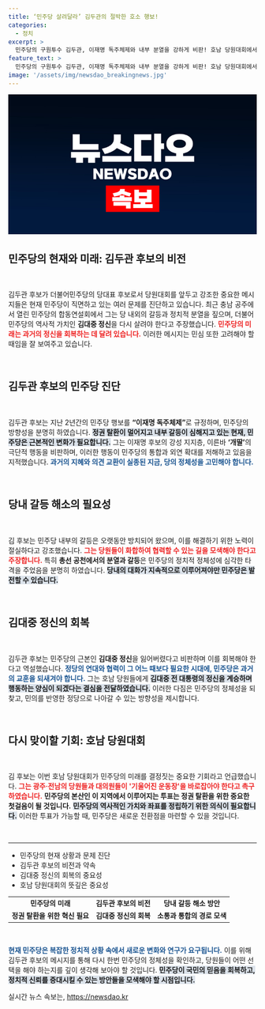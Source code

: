 ```yaml
---
title: ‘민주당 살려달라’ 김두관의 절박한 호소 행보!
categories:
  - 정치
excerpt: >
  민주당의 구원투수 김두관, 이재명 독주체제와 내부 분열을 강하게 비판! 호남 당원대회에서 김대중 정신을 되살려 달라며 지지를 호소하는 그의 열정은 과연 민주당의 미래를 바꿀 수 있을까?
feature_text: >
  민주당의 구원투수 김두관, 이재명 독주체제와 내부 분열을 강하게 비판! 호남 당원대회에서 김대중 정신을 되살려 달라며 지지를 호소하는 그의 열정은 과연 민주당의 미래를 바꿀 수 있을까?
image: '/assets/img/newsdao_breakingnews.jpg'
---
```


<p><img src="/assets/img/newsdao_breakingnews.jpg" alt="ranknews 속보" /></p>

<h2 data-ke-size="size26">민주당의 현재와 미래: 김두관 후보의 비전</h2>

<p data-ke-size="size16">&nbsp;</p>

<p>김두관 후보가 더불어민주당의 당대표 후보로서 당원대회를 앞두고 강조한 중요한 메시지들은 현재 민주당이 직면하고 있는 여러 문제를 진단하고 있습니다. 최근 충남 공주에서 열린 민주당의 합동연설회에서 그는 당 내외의 갈등과 정치적 분열을 짚으며, 더불어민주당의 역사적 가치인 <b>김대중 정신</b>을 다시 살려야 한다고 주장했습니다. <b><span style="color: #ee2323;">민주당의 미래는 과거의 정신을 회복하는 데 달려 있습니다.</span></b> 이러한 메시지는 민심 또한 고려해야 할 때임을 잘 보여주고 있습니다. </p>

<p data-ke-size="size16">&nbsp;</p>

<h2 data-ke-size="size26">김두관 후보의 민주당 진단</h2>

<p data-ke-size="size16">&nbsp;</p>

<p>김두관 후보는 지난 2년간의 민주당 행보를 <b>“이재명 독주체제”</b>로 규정하며, 민주당의 방향성을 분명히 하였습니다. <b><span style="background-color: #21538527;">정권 탈환이 멀어지고 내부 갈등이 심해지고 있는 현재, 민주당은 근본적인 변화가 필요합니다.</span></b>  그는 이재명 후보의 강성 지지층, 이른바 <b>‘개딸’</b>의 극단적 행동을 비판하며, 이러한 행동이 민주당의 통합과 외연 확대를 저해하고 있음을 지적했습니다. <b><span style="color: #1a5490;">과거의 지혜와 의견 교환이 실종된 지금, 당의 정체성을 고민해야 합니다.</span></b> </p>

<p data-ke-size="size16">&nbsp;</p>

<h2 data-ke-size="size26">당내 갈등 해소의 필요성</h2>

<p data-ke-size="size16">&nbsp;</p>

<p>김 후보는 민주당 내부의 갈등은 오랫동안 방치되어 왔으며, 이를 해결하기 위한 노력이 절실하다고 강조했습니다. <b><span style="color: #ee2323;">그는 당원들이 화합하여 협력할 수 있는 길을 모색해야 한다고 주장합니다.</span></b> 특히 <b>총선 공천에서의 분열과 갈등</b>은 민주당의 정치적 정체성에 심각한 타격을 주었음을 분명히 하였습니다. <b><span style="background-color: #21538527;">당내의 대화가 지속적으로 이루어져야만 민주당은 발전할 수 있습니다.</span></b> </p>

<p data-ke-size="size16">&nbsp;</p>

<h2 data-ke-size="size26">김대중 정신의 회복</h2>

<p data-ke-size="size16">&nbsp;</p>

<p>김두관 후보는 민주당의 근본인 <b>김대중 정신</b>을 잃어버렸다고 비판하며 이를 회복해야 한다고 역설했습니다. <b><span style="color: #1a5490;">정당의 연대와 협력이 그 어느 때보다 필요한 시대에, 민주당은 과거의 교훈을 되새겨야 합니다.</span></b> 그는 호남 당원들에게 <b><span style="background-color: #21538527;">김대중 전 대통령의 정신을 계승하며 행동하는 양심이 되겠다는 결심을 전달하였습니다.</span></b> 이러한 다짐은 민주당의 정체성을 되찾고, 민의를 반영한 정당으로 나아갈 수 있는 방향성을 제시합니다.</p>

<p data-ke-size="size16">&nbsp;</p>

<h2 data-ke-size="size26">다시 맞이할 기회: 호남 당원대회</h2>

<p data-ke-size="size16">&nbsp;</p>

<p>김 후보는 이번 호남 당원대회가 민주당의 미래를 결정짓는 중요한 기회라고 언급했습니다. <b><span style="color: #ee2323;">그는 광주·전남의 당원들과 대의원들이 '기울어진 운동장'을 바로잡아야 한다고 촉구하였습니다.</span></b> <b>민주당의 본산인 이 지역에서 이루어지는 투표는 정권 탈환을 위한 중요한 첫걸음이 될 것입니다.</b> <b><span style="background-color: #21538527;">민주당의 역사적인 가치와 좌표를 정립하기 위한 의식이 필요합니다.</span></b> 이러한 투표가 가능할 때, 민주당은 새로운 전환점을 마련할 수 있을 것입니다.</p>

<p data-ke-size="size16">&nbsp;</p>

<hr>

<ul>
    <li>민주당의 현재 상황과 문제 진단</li>
    <li>김두관 후보의 비전과 약속</li>
    <li>김대중 정신의 회복의 중요성</li>
    <li>호남 당원대회의 뜻깊은 중요성</li>
</ul>

<table>
    <tr>
        <td style="text-align: center; height: 17px;"><b>민주당의 미래</b></td>
        <td style="text-align: center; height: 17px;"><b>김두관 후보의 비전</b></td>
        <td style="text-align: center; height: 17px;"><b>당내 갈등 해소 방안</b></td>
    </tr>
    <tr>
        <td style="text-align: center; height: 17px;"><b>정권 탈환을 위한 혁신 필요</b></td>
        <td style="text-align: center; height: 17px;"><b>김대중 정신의 회복</b></td>
        <td style="text-align: center; height: 17px;"><b>소통과 통합의 경로 모색</b></td>
    </tr>
</table>

<p data-ke-size="size16">&nbsp;</p> 

<p><b><span style="color: #1a5490;">현재 민주당은 복잡한 정치적 상황 속에서 새로운 변화와 연구가 요구됩니다.</span></b> 이를 위해 김두관 후보의 메시지를 통해 다시 한번 민주당의 정체성을 확인하고, 당원들이 어떤 선택을 해야 하는지를 깊이 생각해 보아야 할 것입니다. <b><span style="background-color: #21538527;">민주당이 국민의 믿음을 회복하고, 정치적 신뢰를 증대시킬 수 있는 방안들을 모색해야 할 시점입니다.</span></b></p>
실시간 뉴스 속보는, <a href="https://newsdao.kr" rel="dofollow">https://newsdao.kr</a>


